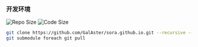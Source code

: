 
### 开发环境

![Repo Size](https://img.shields.io/github/repo-size/GalAster/sora.github.io.svg)
![Code Size](https://img.shields.io/github/languages/code-size/GalAster/sora.github.io.svg)

```bash
git clone https://github.com/GalAster/sora.github.io.git --recursive --depth=1
git submodule foreach git pull
```
